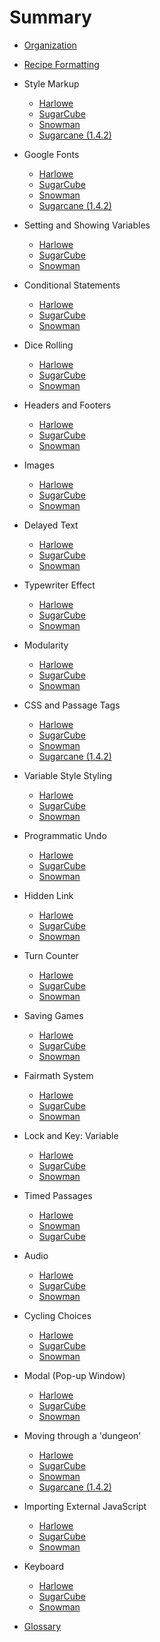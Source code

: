# Summary

* [Organization](organization.md)

* [Recipe Formatting](formatting.md)

* Style Markup
	* [Harlowe](markup/harlowe/harlowe_markup.md)
	* [SugarCube](markup/sugarcube/sugarcube_markup.md)
	* [Snowman](markup/snowman/snowman_markup.md)
	* [Sugarcane (1.4.2)](markup/sugarcane/sugarcane_markup.md)

* Google Fonts
	* [Harlowe](googlefonts/harlowe/harlowe_googlefonts.md)
	* [SugarCube](googlefonts/sugarcube/sugarcube_googlefonts.md)
	* [Snowman](googlefonts/snowman/snowman_googlefonts.md)
	* [Sugarcane (1.4.2)](googlefonts/sugarcane/sugarcane_googlefonts.md)

* Setting and Showing Variables
	* [Harlowe](settingandshowing/harlowe/harlowe_settingandshowing.md)
	* [SugarCube](settingandshowing/sugarcube/sugarcube_settingandshowing.md)
	* [Snowman](settingandshowing/snowman/snowman_settingandshowing.md)

* Conditional Statements
	* [Harlowe](conditionalstatements/harlowe/harlowe_conditionalstatements.md)
	* [SugarCube](conditionalstatements/sugarcube/sugarcube_conditionalstatements.md)
	* [Snowman](conditionalstatements/snowman/snowman_conditionalstatements.md)

* Dice Rolling
	* [Harlowe](dicerolling/harlowe/harlowe_dicerolling.md)
	* [SugarCube](dicerolling/sugarcube/sugarcube_dicerolling.md)
	* [Snowman](dicerolling/snowman/snowman_dicerolling.md)

* Headers and Footers
	* [Harlowe](headersandfooters/harlowe/harlowe_headersandfooters.md)
	* [SugarCube](headersandfooters/sugarcube/sugarcube_headersandfooters.md)
	* [Snowman](headersandfooters/snowman/snowman_headersandfooters.md)

* Images
	* [Harlowe](images/harlowe/harlowe_images.md)
	* [SugarCube](images/sugarcube/sugarcube_images.md)
	* [Snowman](images/snowman/snowman_images.md)

* Delayed Text
	* [Harlowe](delayedtext/harlowe/harlowe_delayedtext.md)
	* [SugarCube](delayedtext/sugarcube/sugarcube_delayedtext.md)
	* [Snowman](delayedtext/snowman/snowman_delayedtext.md)

* Typewriter Effect
	* [Harlowe](typewriter/harlowe/harlowe_typewriter.md)
	* [SugarCube](typewriter/sugarcube/sugarcube_typewriter.md)
	* [Snowman](typewriter/snowman/snowman_typewriter.md)

* Modularity
	* [Harlowe](modularity/harlowe/harlowe_modularity.md)
	* [SugarCube](modularity/sugarcube/sugarcube_modularity.md)
	* [Snowman](modularity/snowman/snowman_modularity.md)

* CSS and Passage Tags
	* [Harlowe](passagetags/harlowe/harlowe_passagetags.md)
	* [SugarCube](passagetags/sugarcube/sugarcube_passagetags.md)
	* [Snowman](passagetags/snowman/snowman_passagetags.md)
	* [Sugarcane (1.4.2)](passagetags/sugarcane/sugarcane_passagetags.md)

* Variable Style Styling
	* [Harlowe](storystyling/harlowe/harlowe_storystyling.md)
	* [SugarCube](storystyling/sugarcube/sugarcube_storystyling.md)
	* [Snowman](storystyling/snowman/snowman_storystyling.md)

* Programmatic Undo
	* [Harlowe](programmaticundo/harlowe/harlowe_programmaticundo.md)
	* [SugarCube](programmaticundo/sugarcube/sugarcube_programmaticundo.md)
	* [Snowman](programmaticundo/snowman/snowman_programmaticundo.md)

* Hidden Link
	* [Harlowe](hiddenlink/harlowe/harlowe_hiddenlink.md)
	* [SugarCube](hiddenlink/sugarcube/sugarcube_hiddenlink.md)
	* [Snowman](hiddenlink/snowman/snowman_hiddenlink.md)

* Turn Counter
	* [Harlowe](turncounter/harlowe/harlowe_turncounter.md)
	* [SugarCube](turncounter/sugarcube/sugarcube_turncounter.md)
	* [Snowman](turncounter/snowman/snowman_turncounter.md)

* Saving Games
	* [Harlowe](savinggames/harlowe/harlowe_savinggames.md)
	* [SugarCube](savinggames/sugarcube/sugarcube_savinggames.md)
	* [Snowman](savinggames/snowman/snowman_savinggames.md)

* Fairmath System
	* [Harlowe](fairmath/harlowe/harlowe_fairmath.md)
	* [SugarCube](fairmath/sugarcube/sugarcube_fairmath.md)
	* [Snowman](fairmath/snowman/snowman_fairmath.md)

* Lock and Key: Variable
	* [Harlowe](lockandkey_variable/harlowe/harlowe_lockandkey_variable.md)
	* [SugarCube](lockandkey_variable/sugarcube/sugarcube_lockandkey_variable.md)
	* [Snowman](lockandkey_variable/snowman/snowman_lockandkey_variable.md)

* Timed Passages
	* [Harlowe](timedpassages/harlowe/harlowe_timedpassages.md)
	* [Snowman](timedpassages/snowman/snowman_timedpassages.md)
	* [SugarCube](timedpassages/sugarcube/sugarcube_timedpassages.md)

* Audio
	* [Harlowe](audio/harlowe/harlowe_audio.md)
	* [SugarCube](audio/sugarcube/sugarcube_audio.md)
	* [Snowman](audio/snowman/snowman_audio.md)

* Cycling Choices
	* [Harlowe](cycling/harlowe/harlowe_cycling.md)
	* [SugarCube](cycling/sugarcube/sugarcube_cycling.md)
	* [Snowman](cycling/snowman/snowman_cycling.md)

* Modal (Pop-up Window)
	* [Harlowe](modal/harlowe/harlowe_modal.md)
	* [SugarCube](modal/sugarcube/sugarcube_modal.md)
	* [Snowman](modal/snowman/snowman_modal.md)

* Moving through a 'dungeon'
	* [Harlowe](dungeonmoving/harlowe/harlowe_dungeonmoving.md)
	* [SugarCube](dungeonmoving/sugarcube/sugarcube_dungeonmoving.md)
	* [Snowman](dungeonmoving/snowman/snowman_dungeonmoving.md)
	* [Sugarcane (1.4.2)](dungeonmoving/sugarcane/sugarcane_dungeonmoving.md)

* Importing External JavaScript
	* [Harlowe](importexternaljs/harlowe/harlowe_importexternaljs.md)
	* [SugarCube](importexternaljs/sugarcube/sugarcube_importexternaljs.md)
	* [Snowman](importexternaljs/snowman/snowman_importexternaljs.md)

* Keyboard
	* [Harlowe](keyboard/harlowe/harlowe_keyboard.md)
	* [SugarCube](keyboard/sugarcube/sugarcube_keyboard.md)
	* [Snowman](keyboard/snowman/snowman_keyboard.md)

* [Glossary](glossary.md)
